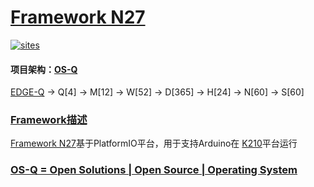 ﻿# [Framework N27](https://github.com/OS-Q/N27)

[![sites](http://182.61.61.133/link/resources/OSQ.png)](http://www.OS-Q.com)

#### 项目架构：[OS-Q](https://github.com/OS-Q)

[EDGE-Q](https://github.com/OS-Q/EDGE-Q) -> Q[4] -> M[12] -> W[52] -> D[365] -> H[24] -> N[60] -> S[60]

### [Framework描述](https://github.com/OS-Q/N27/wiki) 

[Framework N27](https://github.com/OS-Q/N27)基于PlatformIO平台，用于支持Arduino在 [K210](https://github.com/sochub/K210)平台运行

### [OS-Q = Open Solutions | Open Source |  Operating System ](http://www.OS-Q.com/N27)